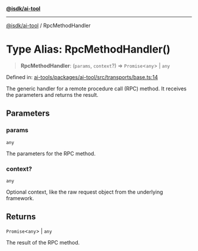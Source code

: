 [**@isdk/ai-tool**](../README.md)

***

[@isdk/ai-tool](../globals.md) / RpcMethodHandler

# Type Alias: RpcMethodHandler()

> **RpcMethodHandler**: (`params`, `context`?) => `Promise`\<`any`\> \| `any`

Defined in: [ai-tools/packages/ai-tool/src/transports/base.ts:14](https://github.com/isdk/ai-tool.js/blob/a24331161aecd2d7bbd8dc9f9cd3d984871261cb/src/transports/base.ts#L14)

The generic handler for a remote procedure call (RPC) method.
It receives the parameters and returns the result.

## Parameters

### params

`any`

The parameters for the RPC method.

### context?

`any`

Optional context, like the raw request object from the underlying framework.

## Returns

`Promise`\<`any`\> \| `any`

The result of the RPC method.
